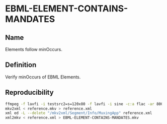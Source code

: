 # EBML-ELEMENT-CONTAINS-MANDATES

## Name

Elements follow minOccurs.

## Definition

Verify minOccurs of EBML Elements.

## Reproducibility
```sh
ffmpeg -f lavfi -i testsrc2=s=120x80 -f lavfi -i sine -c:a flac -ar 8000 -vframes 2 -c:v ffv1 -level 3 -c:a flac -g 1 -y reference.mkv
mkv2xml < reference.mkv > reference.xml
xml ed -L --delete "/mkv2xml/Segment/Info/MuxingApp" reference.xml
xml2mkv < reference.xml > EBML-ELEMENT-CONTAINS-MANDATES.mkv
```
